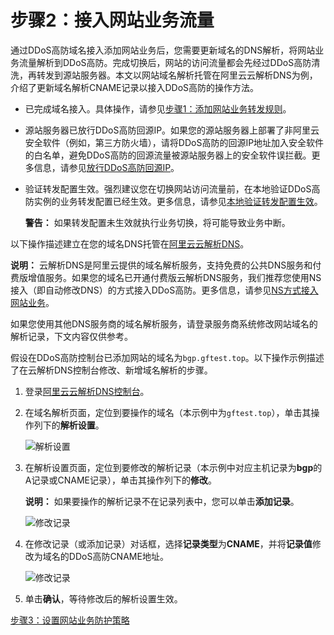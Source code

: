 # 步骤2：接入网站业务流量

通过DDoS高防域名接入添加网站业务后，您需要更新域名的DNS解析，将网站业务流量解析到DDoS高防。完成切换后，网站的访问流量都会先经过DDoS高防清洗，再转发到源站服务器。本文以网站域名解析托管在阿里云云解析DNS为例，介绍了更新域名解析CNAME记录以接入DDoS高防的操作方法。

-   已完成域名接入。具体操作，请参见[步骤1：添加网站业务转发规则](/cn.zh-CN/DDoS高防（新BGP&国际）用户指南/快速入门/防护网站业务/步骤1：添加网站业务转发规则.md)。
-   源站服务器已放行DDoS高防回源IP。如果您的源站服务器上部署了非阿里云安全软件（例如，第三方防火墙），请将DDoS高防的回源IP地址加入安全软件的白名单，避免DDoS高防的回源流量被源站服务器上的安全软件误拦截。更多信息，请参见[放行DDoS高防回源IP](/cn.zh-CN/DDoS高防（新BGP&国际）用户指南/接入DDoS高防/放行DDoS高防回源IP.md)。
-   验证转发配置生效。强烈建议您在切换网站访问流量前，在本地验证DDoS高防实例的业务转发配置已经生效。更多信息，请参见[本地验证转发配置生效](/cn.zh-CN/DDoS高防（新BGP&国际）用户指南/接入DDoS高防/域名接入/本地验证转发配置生效.md)。

    **警告：** 如果转发配置未生效就执行业务切换，将可能导致业务中断。


以下操作描述建立在您的域名DNS托管在[阿里云云解析DNS](https://wanwang.aliyun.com/domain/dns)。

**说明：** 云解析DNS是阿里云提供的域名解析服务，支持免费的公共DNS服务和付费版增值服务。如果您的域名已开通付费版云解析DNS服务，我们推荐您使用NS接入（即自动修改DNS）的方式接入DDoS高防。更多信息，请参见[NS方式接入网站业务](/cn.zh-CN/DDoS高防（新BGP&国际）用户指南/接入DDoS高防/业务接入配置/NS方式接入网站业务.md)。

如果您使用其他DNS服务商的域名解析服务，请登录服务商系统修改网站域名的解析记录，下文内容仅供参考。

假设在DDoS高防控制台已添加网站的域名为`bgp.gftest.top`。以下操作示例描述了在云解析DNS控制台修改、新增域名解析的步骤。

1.  登录[阿里云云解析DNS控制台](https://dns.console.aliyun.com)。

2.  在域名解析页面，定位到要操作的域名（本示例中为`gftest.top`），单击其操作列下的**解析设置**。

    ![解析设置](https://static-aliyun-doc.oss-accelerate.aliyuncs.com/assets/img/zh-CN/0707947061/p45866.png)

3.  在解析设置页面，定位到要修改的解析记录（本示例中对应主机记录为**bgp**的A记录或CNAME记录），单击其操作列下的**修改**。

    **说明：** 如果要操作的解析记录不在记录列表中，您可以单击**添加记录**。

    ![修改记录](https://static-aliyun-doc.oss-accelerate.aliyuncs.com/assets/img/zh-CN/0707947061/p45867.png)

4.  在修改记录（或添加记录）对话框，选择**记录类型**为**CNAME**，并将**记录值**修改为域名的DDoS高防CNAME地址。

    ![修改记录](https://static-aliyun-doc.oss-accelerate.aliyuncs.com/assets/img/zh-CN/0707947061/p45868.png)

5.  单击**确认**，等待修改后的解析设置生效。


[步骤3：设置网站业务防护策略](/cn.zh-CN/DDoS高防（新BGP&国际）用户指南/快速入门/防护网站业务/步骤3：设置网站业务防护策略.md)

